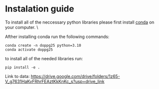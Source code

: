 # Instalation guide 
To install all of the neccessary python libraries please first install [conda](https://docs.conda.io/projects/conda/en/latest/index.html]) on your computer. \

Afther installing conda run the following commands:
```
conda create -n doppg25 python=3.10
conda activate doppg25
```
to install all of the needed libraries run:
```
pip install -e .
```



Link to data: https://drive.google.com/drive/folders/1z65-V_g7631HaKvFRhrFEAztKkKnKc_s?usp=drive_link

